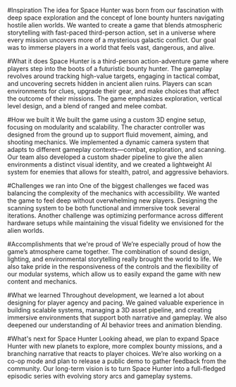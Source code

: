 #Inspiration
The idea for Space Hunter was born from our fascination with deep space exploration and the concept of lone bounty hunters navigating hostile alien worlds. We wanted to create a game that blends atmospheric storytelling with fast-paced third-person action, set in a universe where every mission uncovers more of a mysterious galactic conflict. Our goal was to immerse players in a world that feels vast, dangerous, and alive.

#What it does
Space Hunter is a third-person action-adventure game where players step into the boots of a futuristic bounty hunter. The gameplay revolves around tracking high-value targets, engaging in tactical combat, and uncovering secrets hidden in ancient alien ruins. Players can scan environments for clues, upgrade their gear, and make choices that affect the outcome of their missions. The game emphasizes exploration, vertical level design, and a blend of ranged and melee combat.

#How we built it
We built the game using a custom 3D engine setup, focusing on modularity and scalability. The character controller was designed from the ground up to support fluid movement, aiming, and shooting mechanics. We implemented a dynamic camera system that adapts to different gameplay contexts—combat, exploration, and scanning. Our team also developed a custom shader pipeline to give the alien environments a distinct visual identity, and we created a lightweight AI system for enemies that allows for stealth, patrol, and aggressive behaviors.

#Challenges we ran into
One of the biggest challenges we faced was balancing the complexity of the mechanics with accessibility. We wanted the game to feel deep without overwhelming new players. Designing the scanning system to be both functional and immersive took several iterations. Another challenge was optimizing performance across different hardware setups while maintaining the visual fidelity we envisioned for the alien worlds.

#Accomplishments that we're proud of
We’re especially proud of how the game’s atmosphere came together. The combination of sound design, lighting, and environmental storytelling really brought the world to life. We also take pride in the responsiveness of the controls and the flexibility of our modular systems, which allow us to easily expand the game with new content and mechanics.

#What we learned
Throughout development, we learned a lot about designing for player agency and pacing. We gained valuable experience in building scalable systems, managing a 3D asset pipeline, and creating immersive environments that support both narrative and gameplay. We also deepened our understanding of AI behavior trees and animation blending.

#What's next for Space Hunter
Looking ahead, we plan to expand Space Hunter with new planets to explore, more complex bounty missions, and a branching narrative that reacts to player choices. We’re also working on a co-op mode and plan to release a public demo to gather feedback from the community. Our long-term vision is to turn Space Hunter into a full-fledged episodic series with evolving story arcs and gameplay systems.
